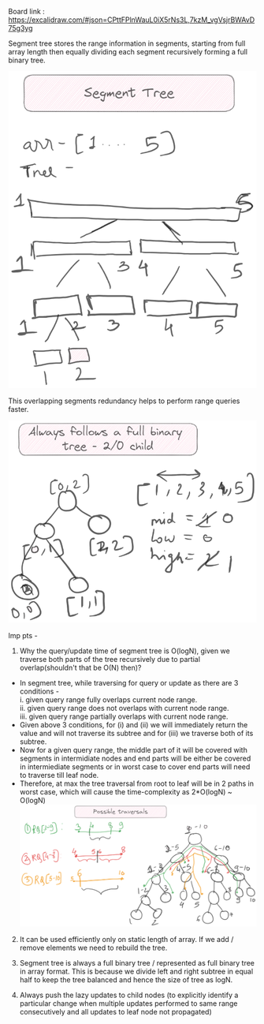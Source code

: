 Board link : https://excalidraw.com/#json=CPttFPlnWauL0iX5rNs3L,7kzM_vgVsjrBWAvD75g3yg

Segment tree stores the range information in segments, starting from full array length then equally dividing each segment recursively forming a full binary tree.

![alt text](image-1.png)

This overlapping segments redundancy helps to perform range queries faster.

![alt text](image-2.png)

Imp pts - 

1. Why the query/update time of segment tree is O(logN), given we traverse both parts of the tree recursively due to partial overlap(shouldn't that be O(N) then)?
- In segment tree, while traversing for query or update as there are 3 conditions - \
    i.  given query range fully overlaps current node range. \
    ii. given query range does not overlaps with current node range. \
    iii. given query range partially overlaps with current node range.
- Given above 3 conditions, for (i) and (ii) we will immediately return the value and will not traverse its subtree and for (iii) we traverse both of its subtree.
- Now for a given query range, the middle part of it will be covered with segments in intermidiate nodes and end parts will be either be covered in intermiediate segments or in worst case to cover end parts will need to traverse till leaf node.  
- Therefore, at max the tree traversal from root to leaf will be in 2 paths in worst case, which will cause the time-complexity as 2*O(logN) ~ O(logN)
![alt text](image.png)

2. It can be used efficiently only on static length of array. If we add / remove elements we need to rebuild the tree.

3. Segment tree is always a full binary tree / represented as full binary tree in array format. This is because we divide left and right subtree in equal half to keep the tree balanced and hence the size of tree as logN.

4. Always push the lazy updates to child nodes (to explicitly identify a particular change when multiple updates performed to same range consecutively and all updates to leaf node not propagated)
